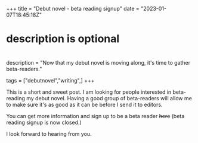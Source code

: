 +++
title = "Debut novel - beta reading signup"
date = "2023-01-07T18:45:18Z"

#
# description is optional
#
description = "Now that my debut novel is moving along, it's time to gather beta-readers."

tags = ["debutnovel","writing",]
+++

This is a short and sweet post. I am looking for people interested in beta-reading my debut novel. Having a good group of beta-readers will allow me to make sure it's as good
as it can be before I send it to editors.

You can get more information and sign up to be a beta reader <s>here</s> (beta reading signup is now closed.)

I look forward to hearing from you.